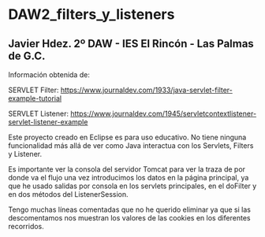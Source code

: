 # DAW2_filters_y_listeners
Javier Hdez. 2º DAW - IES El Rincón - Las Palmas de G.C.
----------------------------------------------------------------------
Información obtenida de:

SERVLET Filter:
  https://www.journaldev.com/1933/java-servlet-filter-example-tutorial

SERVLET Listener:
  https://www.journaldev.com/1945/servletcontextlistener-servlet-listener-example
  
  
Este proyecto creado en Eclipse es para uso educativo. No tiene ninguna funcionalidad más allá de ver como Java interactua
con los Servlets, Filters y Listener.

Es importante ver la consola del servidor Tomcat para ver la traza de por donde va el flujo una vez introducimos los datos
en la página principal, ya que he usado salidas por consola en los servlets principales, en el doFilter y en dos métodos del
ListenerSession.

Tengo muchas líneas comentadas que no he querido eliminar ya que si las descomentamos nos muestran los valores de las cookies
en los diferentes recorridos.
